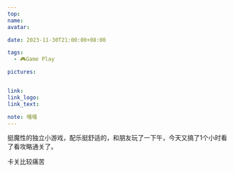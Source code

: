 ```yaml
---
top:
name: 
avatar:

date: 2023-11-30T21:00:00+08:00

tags:
  - 🎮Game Play

pictures:


link: 
link_logo:
link_text: 

note: 嘎嘎
---
```

挺魔性的独立小游戏，配乐挺舒适的，和朋友玩了一下午，今天又搞了1个小时看了看攻略通关了。

卡关比较痛苦




